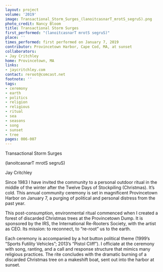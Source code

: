 ```yaml
---
layout: project
volume: '2019'
image: Transactional_Storm_Surges_(lanoitcasnarT_mrotS_segruS).png
photo_credit: Nancy Bloom
title: Transactional Storm Surges
first_performed: "(lanoitcasnarT mrotS segruS)"
place: ''
times_performed: first performed on January 7, 2019
contributor: Provincetown Harbor, Cape Cod, MA, at sunset
collaborators:
- Jay Critchley
home: Provincetown, MA
links:
- jaycritchley.com
contact: reroot@comcast.net
footnote: ''
tags:
- ceremony
- earth
- politics
- religion
- religious
- ritual
- sea
- seasons
- song
- sunset
- tree
pages: 006-007
---
```


Transactional Storm Surges

(lanoitcasnarT mrotS segruS)

Jay Critchley

Since 1983 I have invited the community to a personal outdoor ritual in the middle of the winter after the Twelve Days of Stockpiling (Christmas). It’s cold. This annual community ceremony is set in magnificent Provincetown Harbor on January 7, a purging of political and personal distress from the past year.

This post-consumption, environmental ritual commenced when I created a forest of discarded Christmas trees at the Provincetown Dump. It is sponsored by the IRS, the International Re-Rooters Society, with the artist as CEO. Its mission: to reconnect, to “re-root” us to the earth.

Each ceremony is accompanied by a hot button political theme (1999’s “Sports Futility Vehicles”; 2013’s “Pistol Cliff”). I officiate at the ceremony with song, ranting, and a call and response structure that mimics many religious practices. The rite concludes with the dramatic burning of a discarded Christmas tree on a makeshift boat, sent out into the harbor at sunset.
